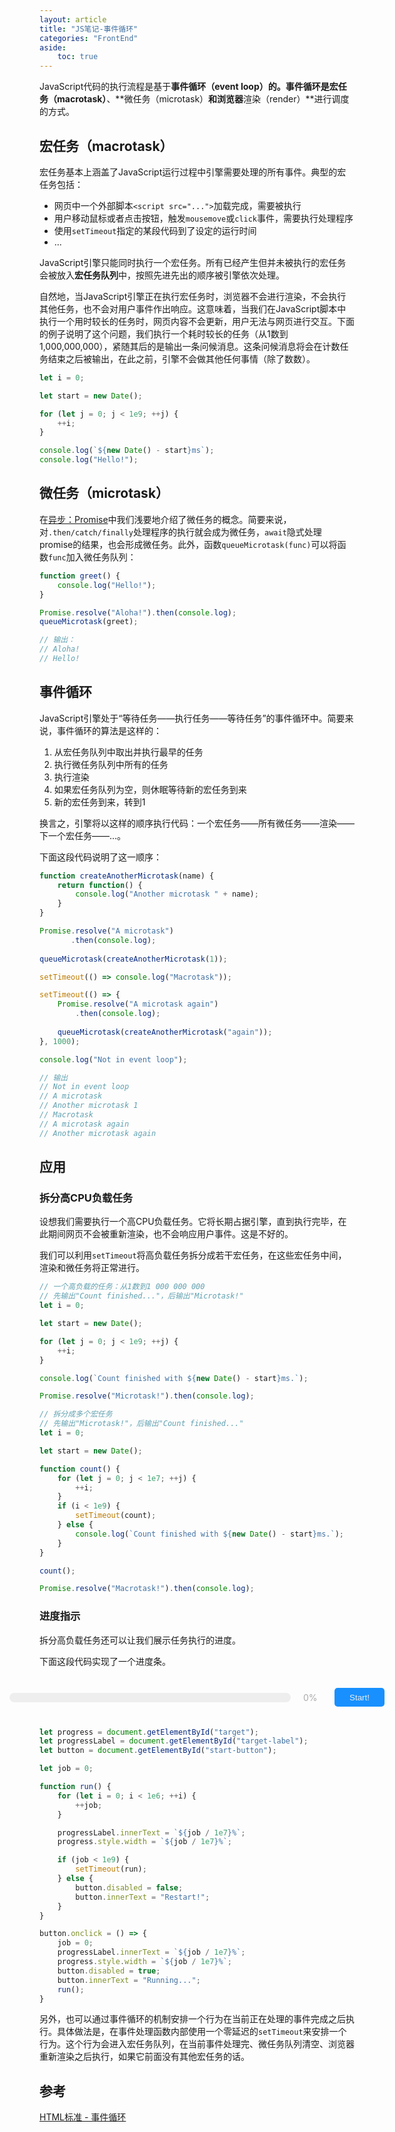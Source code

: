 ```yaml
---
layout: article
title: "JS笔记-事件循环"
categories: "FrontEnd"
aside:
    toc: true
---
```


JavaScript代码的执行流程是基于**事件循环（event loop）**的。事件循环是**宏任务（macrotask）**、**微任务（microtask）**和浏览器**渲染（render）**进行调度的方式。

## 宏任务（macrotask）
宏任务基本上涵盖了JavaScript运行过程中引擎需要处理的所有事件。典型的宏任务包括：
- 网页中一个外部脚本`<script src="...">`加载完成，需要被执行
- 用户移动鼠标或者点击按钮，触发`mousemove`或`click`事件，需要执行处理程序
- 使用`setTimeout`指定的某段代码到了设定的运行时间
- ...

JavaScript引擎只能同时执行一个宏任务。所有已经产生但并未被执行的宏任务会被放入**宏任务队列**中，按照先进先出的顺序被引擎依次处理。

自然地，当JavaScript引擎正在执行宏任务时，浏览器不会进行渲染，不会执行其他任务，也不会对用户事件作出响应。这意味着，当我们在JavaScript脚本中执行一个用时较长的任务时，网页内容不会更新，用户无法与网页进行交互。下面的例子说明了这个问题，我们执行一个耗时较长的任务（从1数到1,000,000,000），紧随其后的是输出一条问候消息。这条问候消息将会在计数任务结束之后被输出，在此之前，引擎不会做其他任何事情（除了数数）。
``` js
let i = 0;

let start = new Date();

for (let j = 0; j < 1e9; ++j) {
    ++i;
}

console.log(`${new Date() - start}ms`);
console.log("Hello!");
```

## 微任务（microtask）
在[异步：Promise](/frontend/2020/09/02/1-JS-async-promise.html#微任务)中我们浅要地介绍了微任务的概念。简要来说，对`.then/catch/finally`处理程序的执行就会成为微任务，`await`隐式处理promise的结果，也会形成微任务。此外，函数`queueMicrotask(func)`可以将函数`func`加入微任务队列：
``` js
function greet() {
    console.log("Hello!");
}

Promise.resolve("Aloha!").then(console.log);
queueMicrotask(greet);

// 输出：
// Aloha!
// Hello!
```

## 事件循环
JavaScript引擎处于“等待任务——执行任务——等待任务”的事件循环中。简要来说，事件循环的算法是这样的：
1. 从宏任务队列中取出并执行最早的任务
2. 执行微任务队列中所有的任务
3. 执行渲染
4. 如果宏任务队列为空，则休眠等待新的宏任务到来
5. 新的宏任务到来，转到1

换言之，引擎将以这样的顺序执行代码：一个宏任务——所有微任务——渲染——下一个宏任务——...。

下面这段代码说明了这一顺序：
``` js
function createAnotherMicrotask(name) {
    return function() {
        console.log("Another microtask " + name);
    }
}

Promise.resolve("A microtask")
       .then(console.log);
       
queueMicrotask(createAnotherMicrotask(1));

setTimeout(() => console.log("Macrotask"));

setTimeout(() => {
    Promise.resolve("A microtask again")
        .then(console.log);
        
    queueMicrotask(createAnotherMicrotask("again"));
}, 1000);

console.log("Not in event loop");

// 输出
// Not in event loop
// A microtask
// Another microtask 1
// Macrotask
// A microtask again
// Another microtask again
```

## 应用
### 拆分高CPU负载任务
设想我们需要执行一个高CPU负载任务。它将长期占据引擎，直到执行完毕，在此期间网页不会被重新渲染，也不会响应用户事件。这是不好的。

我们可以利用`setTimeout`将高负载任务拆分成若干宏任务，在这些宏任务中间，渲染和微任务将正常进行。
``` js
// 一个高负载的任务：从1数到1 000 000 000
// 先输出"Count finished..."，后输出"Microtask!"
let i = 0;

let start = new Date();

for (let j = 0; j < 1e9; ++j) {
    ++i;
}

console.log(`Count finished with ${new Date() - start}ms.`);

Promise.resolve("Microtask!").then(console.log);

// 拆分成多个宏任务
// 先输出"Microtask!"，后输出"Count finished..."
let i = 0;

let start = new Date();

function count() {
    for (let j = 0; j < 1e7; ++j) {
        ++i;
    }
    if (i < 1e9) {
        setTimeout(count);
    } else {
        console.log(`Count finished with ${new Date() - start}ms.`);
    }
}

count();

Promise.resolve("Macrotask!").then(console.log);
```
### 进度指示
拆分高负载任务还可以让我们展示任务执行的进度。

下面这段代码实现了一个进度条。

<style>
.progress-container {
    height: 15px;
    background-color: #eeeeee;
    padding: 0;
    border-radius: 10px;
}

.progress {
    height: 15px;
    margin: 0;
    padding: 0;
    border-radius: 9px;
    text-align: center;
    color: #ffffff;
    background-color: #40a9ff;
}

.flex {
    display: flex;
    justify-content: center;
    align-items: center;
}

.container {
    margin: 20px 0px;
    color: #aaaaaa
}

.button {
    width: 80px;
    height: 30px;
    border-radius: 5px;
    border: 0;
    color: #eeeeee;
    background-color: #1890ff;
}

.button:disabled {
    background-color: #dddddd;
    color: #aaaaaa;
}

#target-container {
    width: 450px;
    margin-right: 20px;
}

#target-container div {
    width: 0%;
}

#target-label {
    width: 50px;
}
</style>
<div class="container flex">
    <div class="container flex">
        <div id="target-container" class="progress-container">
            <div id="target" class="progress"></div>
        </div>
        <div id="target-label">0%</div>
    </div>
    <div class="flex">
        <button class="button" id="start-button">Start!</button>
    </div>
</div>

<script>
"use strict";

let progress = document.getElementById("target");
let progressLabel = document.getElementById("target-label");
let button = document.getElementById("start-button");

let job = 0;

function run() {
    for (let i = 0; i < 1e6; ++i) {
        ++job;
    }

    progressLabel.innerText = `${job / 1e7}%`;
    progress.style.width = `${job / 1e7}%`;

    if (job < 1e9) {
        setTimeout(run);
    } else {
        button.disabled = false;
        button.innerText = "Restart!";
    }
}

button.onclick = () => {
    job = 0;
    progressLabel.innerText = `${job / 1e7}%`;
    progress.style.width = `${job / 1e7}%`;
    button.disabled = true;
    button.innerText = "Running...";
    run();
}
</script>

``` js
let progress = document.getElementById("target");
let progressLabel = document.getElementById("target-label");
let button = document.getElementById("start-button");

let job = 0;

function run() {
    for (let i = 0; i < 1e6; ++i) {
        ++job;
    }

    progressLabel.innerText = `${job / 1e7}%`;
    progress.style.width = `${job / 1e7}%`;

    if (job < 1e9) {
        setTimeout(run);
    } else {
        button.disabled = false;
        button.innerText = "Restart!";
    }
}

button.onclick = () => {
    job = 0;
    progressLabel.innerText = `${job / 1e7}%`;
    progress.style.width = `${job / 1e7}%`;
    button.disabled = true;
    button.innerText = "Running...";
    run();
}
```

另外，也可以通过事件循环的机制安排一个行为在当前正在处理的事件完成之后执行。具体做法是，在事件处理函数内部使用一个零延迟的`setTimeout`来安排一个行为。这个行为会进入宏任务队列，在当前事件处理完、微任务队列清空、浏览器重新渲染之后执行，如果它前面没有其他宏任务的话。


## 参考
[HTML标准 - 事件循环](https://html.spec.whatwg.org/multipage/webappapis.html#event-loop-processing-model)